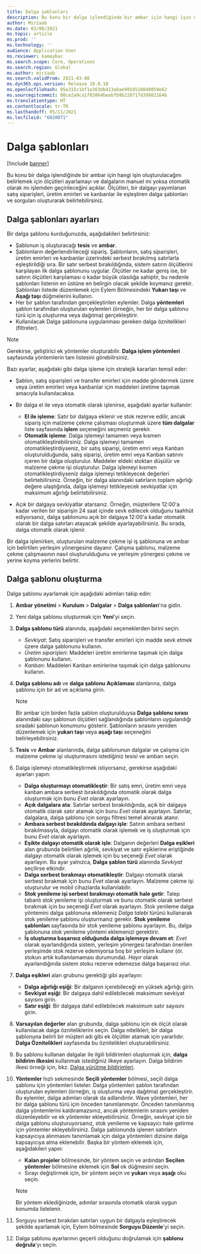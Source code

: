 ```yaml
---
title: Dalga şablonları
description: Bu konu bir dalga işlendiğinde bir ambar için hangi işin oluşturulacağını belirlemek için ölçütleri ayarlamayı ve dalgaların manuel mi yoksa otomatik olarak mı işlemden geçirileceğini açıklar.
author: Mirzaab
ms.date: 03/08/2021
ms.topic: article
ms.prod: ''
ms.technology: ''
audience: Application User
ms.reviewer: kamaybac
ms.search.scope: Core, Operations
ms.search.region: Global
ms.author: mirzaab
ms.search.validFrom: 2021-03-08
ms.dyn365.ops.version: Release 10.0.18
ms.openlocfilehash: 95e315c1bf1e363db413abae985d510848059e62
ms.sourcegitcommit: 08ce2a9ca1f02064beabfb9b228717d39882164b
ms.translationtype: HT
ms.contentlocale: tr-TR
ms.lasthandoff: 05/11/2021
ms.locfileid: "6020071"
---
```

# <a name="wave-templates"></a>Dalga şablonları

[!include [banner](../includes/banner.md)]

Bu konu bir dalga işlendiğinde bir ambar için hangi işin oluşturulacağını belirlemek için ölçütleri ayarlamayı ve dalgaların manuel mi yoksa otomatik olarak mı işlemden geçirileceğini açıklar. Ölçütleri, bir dalgayı yayımlanan satış siparişleri, üretim emirleri ve kanbanlar ile eşleştiren dalga şablonları ve sorguları oluşturarak belirtebilirsiniz.

## <a name="settings-for-wave-templates"></a>Dalga şablonları ayarları

Bir dalga şablonu kurduğunuzda, aşağıdakileri belirtirsiniz:

- Şablonun iş oluşturacağı **tesis** ve **ambar**.
- Şablonların değerlendirileceği sipariş. Şablonların, satış siparişleri, üretim emirleri ve kanbanlar üzerindeki serbest bırakılmış satırlarla eşleştirildiği sıra. Bir satır serbest bırakıldığında, sistem satırın ölçütlerini karşılayan ilk dalga şablonunu uygular. Ölçütler ne kadar geniş ise, bir satırın ölçütleri karşılaması o kadar büyük olasılığa sahiptir, bu nedenle şablonları listenin en üstüne en belirgin olacak şekilde koymanız gerekir. Şablonları listede düzenlemek için Eylem Bölmesindeki **Yukarı taşı** ve **Aşağı taşı** düğmelerini kullanın.
- Her bir şablon tarafından gerçekleştirilen eylemler. Dalga **yöntemleri** şablon tarafından oluşturulan eylemleri (örneğin, her bir dalga şablonu türü için iş oluşturma veya dağıtma) gerçekleştirir.
- Kullanılacak Dalga şablonuna uygulanması gereken dalga öznitelikleri (filtreler).

> [!NOTE]
> Gerekirse, geliştirici ek yöntemler oluşturabilir. **Dalga işlem yöntemleri** sayfasında yöntemlerin tam listesini görebilirsiniz.

Bazı ayarlar, aşağıdaki gibi dalga işleme için stratejik kararları temsil eder:

- Şablon, satış siparişleri ve transfer emirleri için madde göndermek üzere veya üretim emirleri veya kanbanlar için maddeleri üretime taşımak amacıyla kullanılacaksa.
- Bir dalga el ile veya otomatik olarak işlenirse, aşağıdaki ayarlar kullanılır:

  - **El ile işleme**: Satır bir dalgaya eklenir ve stok rezerve edilir, ancak sipariş için malzeme çekme çalışması oluşturmak üzere **tüm dalgalar** liste sayfasında **işlem** seçeneğini seçmeniz gerekir.
  - **Otomatik işleme**: Dalga işlemeyi tamamen veya kısmen otomatikleştirebilirsiniz. Dalga işlemeyi tamamen otomatikleştirdiyseniz, bir satış siparişi, üretim emri veya Kanban oluşturulduğunda, satış siparişi, üretim emri veya Kanban satırını içeren bir dalga oluşturulur. Maddeler eldeki stoktan düşülür ve malzeme çekme işi oluşturulur. Dalga işlemeyi kısmen otomatikleştirdiyseniz dalga işlemeyi tetikleyecek değerleri belirtebilirsiniz. Örneğin, bir dalga alanındaki satırların toplam ağırlığı değere ulaştığında, dalga işlemeyi tetikleyecek sevkiyatlar için maksimum ağırlığı belirtebilirsiniz.

- Açık bir dalgaya sevkiyatlar atarsanız. Örneğin, müşterilere 12:00'a kadar verilen bir siparişin 24 saat içinde sevk edilecek olduğunu taahhüt ediyorsanız, dalga şablonunu açık bir dalgaya 12:00'a kadar otomatik olarak bir dalga satırları atayacak şekilde ayarlayabilirsiniz. Bu sırada, dalga otomatik olarak işlenir.

Bir dalga işlenirken, oluşturulan malzeme çekme işi iş şablonuna ve ambar için belirtilen yerleşim yönergesine dayanır. Çalışma şablonu, malzeme çekme çalışmasının nasıl oluşturulduğunu ve yerleşim yönergesi çekme ve yerine koyma yerlerini belirtir.

## <a name="create-a-wave-template"></a>Dalga şablonu oluşturma

Dalga şablonu ayarlamak için aşağıdaki adımları takip edin:

1. **Ambar yönetimi** \> **Kurulum** \> **Dalgalar** \> **Dalga şablonları**'na gidin.
1. Yeni dalga şablonu oluşturmak için **Yeni**'yi seçin.
1. **Dalga şablonu türü** alanında, aşağıdaki seçeneklerden birini seçin:

    - *Sevkiyat*: Satış siparişleri ve transfer emirleri için madde sevk etmek üzere dalga şablonunu kullanın.
    - *Üretim siparişleri*: Maddeleri üretim emirlerine taşımak için dalga şablonunu kullanın.
    - *Kanban*: Maddeleri Kanban emirlerine taşımak için dalga şablonunu kullanın.

1. **Dalga şablonu adı** ve **dalga şablonu Açıklaması** alanlarına, dalga şablonu için bir ad ve açıklama girin.

    > [!NOTE]
    > Bir ambar için birden fazla şablon oluşturulduysa **Dalga şablonu sırası** alanındaki sayı şablonun ölçütleri sağlandığında şablonların uygulandığı sıradaki şablonun konumunu gösterir. Şablonların sırasını yeniden düzenlemek için **yukarı taşı** veya **aşağı taşı** seçeneğini belirleyebilirsiniz.

1. **Tesis** ve **Ambar** alanlarında, dalga şablonunun dalgalar ve çalışma için malzeme çekme işi oluşturmasını istediğiniz tesisi ve ambarı seçin.
1. Dalga işlemeyi otomatikleştirmek istiyorsanız, gerekirse aşağıdaki ayarları yapın:

    - **Dalga oluşturmayı otomatikleştir**: Bir satış emri, üretim emri veya kanban ambara serbest bırakıldığında otomatik olarak dalga oluşturmak için bunu *Evet* olarak ayarlayın.
    - **Açık dalgalara ata**: Satırlar serbest bırakıldığında, açık bir dalgaya otomatik olarak satır atamak için bunu *Evet* olarak ayarlayın. Satırlar, dalgalara, dalga şablonu için sorgu filtresi temel alınarak atanır.
    - **Ambara serbest bırakıldında dalgayı işle**: Satırın ambara serbest bırakılmasıyla, dalgayı otomatik olarak işlemek ve iş oluşturmak için bunu *Evet* olarak ayarlayın.
    - **Eşikte dalgayı otomatik olarak işle**: Dalganın değerleri **Dalga eşikleri** alan grubunda belirtilen ağırlık, sevkiyat ve satır eşiklerine eriştiğinde dalgayı otomatik olarak işlemek için bu seçeneği *Evet* olarak ayarlayın. Bu ayar yalnızca, **Dalga şablon türü** alanında *Sevkiyat* seçilirse etkindir.
    - **Dalga serbest bırakmayı otomatikleştir**: Dalgayı otomatik olarak serbest bırakmak için bunu *Evet* olarak ayarlayın. Malzeme çekme işi oluşturulur ve mobil cihazlarda kullanılabilir.
    - **Stok yenileme işi serbest bırakmayı otomatik hale getir**: Talep tabanlı stok yenileme işi oluşturmak ve bunu otomatik olarak serbest bırakmak için bu seçeneği *Evet* olarak ayarlayın. Stok yenileme dalga yöntemini dalga şablonuna eklemeniz *Dalga talebi* türünü kullanarak stok yenileme şablonu oluşturmanız gerekir. **Stok yenileme şablonları** sayfasında bir stok yenileme şablonu ayarlayın. Bu, dalga şablonuna stok yenileme yöntemi eklemenizi gerektirir.
    - **İş oluşturma başarısız olduğunda dalga işlemeye devam et**: *Evet* olarak ayarlandığında sistem, yerleşim yönergesi tarafından önerilen yerleşimde stok rezerve edemiyorsa boş bir yerleşim kullanır (ör. stokun artık kullanılamaması durumunda). *Hayır* olarak ayarlandığında sistem stoku rezerve edemezse dalga başarısız olur.

1. **Dalga eşikleri** alan grubunu gerektiği gibi ayarlayın:
    - **Dalga ağırlığı eşiği**: Bir dalganın içerebileceği en yüksek ağırlığı girin.
    - **Sevkiyat eşiği**: Bir dalgaya dahil edilebilecek maksimum sevkiyat sayısını girin.
    - **Satır eşiği**: Bir dalgaya dahil edilebilecek maksimum satır sayısını girin.

1. **Varsayılan değerler** alan grubunda, dalga şablonu için ek ölçüt olarak kullanılacak dalga özniteliklerini seçin. Dalga nitelikleri, bir dalga şablonuna belirli bir müşteri adı gibi ek ölçütler atamak için yararlıdır. **Dalga Öznitelikleri** sayfasında bu öznitelikleri oluşturabilirsiniz. 

1. Bu şablonu kullanan dalgalar ile ilgili bildirimleri oluşturmak için, **dalga bildirim ilkesini** kullanmak istediğiniz ilkeye ayarlayın. Dalga bildirim ilkesi örneği için, bkz. [Dalga yürütme bildirimleri](wave-execution-notifications.md).

1. **Yöntemler** hızlı sekmesinde **Seçili yöntemler** bölmesi, seçili dalga şablonu için yöntemleri listeler. Dalga yöntemleri şablon tarafından oluşturulan eylemleri (örneğin, iş oluşturma veya dağıtma) gerçekleştirir. Bu eylemler, dalga adımları olarak da adlandırılır. Wave yöntemleri, her bir dalga şablonu türü için önceden tanımlanmıştır. Önceden tanımlanmış dalga yöntemlerini kaldıramazsınız, ancak yöntemlerin sırasını yeniden düzenleyebilir ve ek yöntemler ekleyebilirsiniz. Örneğin, sevkiyat için bir dalga şablonu oluşturuyorsanız, stok yenileme ve kapsayıcı hale getirme için yöntemler ekleyebilirsiniz. Dalga şablonunda işlenen satırların kapsayıcıya alınmasını tanımlamak için dalga yöntemleri dizisine dalga kapsayıcıya alma eklenebilir. Başka bir yöntem eklemek için, aşağıdakileri yapın:

    - **Kalan projeler** bölmesinde, bir yöntem seçin ve ardından **Seçilen yöntemler** bölmesine eklemek için **Sol** ok düğmesini seçin.
    - Sırayı değiştirmek için, bir yöntem seçin ve **yukarı** veya **aşağı** oku seçin.

    > [!NOTE]
    > Bir yöntem eklediğinizde, adımlar sırasında otomatik olarak uygun konumda listelenir.

1. Sorguyu serbest bırakılan satırları uygun bir dalgayla eşleştirecek şekilde ayarlamak için, Eylem bölmesinde **Sorguyu Düzenle**'yi seçin.
1. Dalga şablonu ayarlarının geçerli olduğunu doğrulamak için **şablonu doğrula**'yı seçin.
